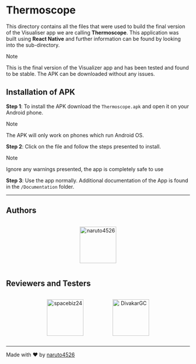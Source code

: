 # Thermoscope
This directory contains all the files that were used to build the final version of the Visualiser app we are calling **Thermoscope**. This application was built using **React Native** and further information can be found by looking into the sub-directory.

>[!NOTE]
> This is the final version of the Visualizer app and has been tested and found to be stable. The APK can be downloaded without any issues.

## Installation of APK
**Step 1**: To install the APK download the `Thermoscope.apk` and open it on your Android phone.
> [!NOTE]
> The APK will only work on phones which run Android OS.

**Step 2**: Click on the file and follow the steps presented to install.

>[!NOTE]
> Ignore any warnings presented, the app is completely safe to use

**Step 3**: Use the app normally. Additional documentation of the App is found in the `/Documentation` folder.
___
## Authors
<p align="center">
<center>
<div style="display: flex; justify-content: center;" align="center">
<figure>
    <a href="https://github.com/naruto4526">
        <img src="https://avatars.githubusercontent.com/u/107486943?v=4" title="naruto4526" width="100">
    </a>
</figure>
</div>
</center>
</p>

## Reviewers and Testers
<p align="center">
<center>
<div style="display: flex; justify-content: center;" align="center">
<figure>
    <a href="https://github.com/spacebiz24">
        <img src="https://avatars.githubusercontent.com/u/78657717?v=4" title="spacebiz24" width="100">
    </a>
</figure>
<figure>
    <a href="https://github.com/DivakarGC">
        <img src="https://avatars.githubusercontent.com/u/76586429?v=4" title="DivakarGC" width="100">
    </a>
</figure>
</div>
</center>
</p>

___
Made with :heart: by [naruto4526](https://github.com/naruto4526)
